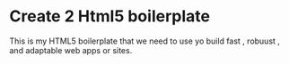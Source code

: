 # Create 2 Html5 boilerplate
This is my HTML5 boilerplate that we need to use yo build fast , robuust , and adaptable web apps or sites. <Caron Brian/>
